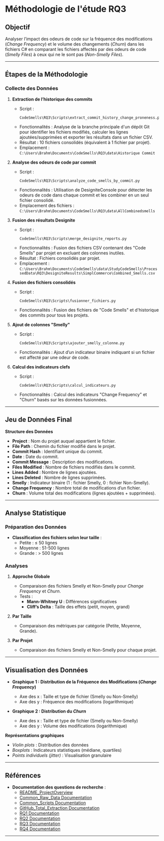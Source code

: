# Méthodologie de l'étude RQ3

## Objectif
Analyser l’impact des odeurs de code sur la fréquence des modifications (*Change Frequency*) et le volume des changements (*Churn*) dans les fichiers C# en comparant les fichiers affectés par des odeurs de code (*Smelly Files*) à ceux qui ne le sont pas (*Non-Smelly Files*).

---

## Étapes de la Méthodologie

### Collecte des Données

1. **Extraction de l’historique des commits**
   - Script : 
     ```
     CodeSmells\RQ3\Scripts\extract_commit_history_change_proneness.py
     ```
   - Fonctionnalités : Analyse de la branche principale d'un dépôt Git pour identifier les fichiers modifiés, calculer les lignes ajoutées/supprimées et exporter les résultats dans un fichier CSV.
   - Résultat : 10 fichiers consolidés (équivalent à 1 fichier par projet).
   - Emplacement : `C:\Users\Brahm\Documents\CodeSmells\RQ3\data\Historique Commit`

2. **Analyse des odeurs de code par commit**
   - Script : 
     ```
     CodeSmells\RQ3\Scripts\analyze_code_smells_by_commit.py
     ```
   - Fonctionnalités : Utilisation de DesigniteConsole pour détecter les odeurs de code dans chaque commit et les combiner en un seul fichier consolidé.
   - Emplacement des fichiers : `C:\Users\Brahm\Documents\CodeSmells\RQ3\data\AllCombinedsmells`

3. **Fusion des résultats Designite**
   - Script : 
     ```
     CodeSmells\RQ3\Scripts\merge_designite_reports.py
     ```
   - Fonctionnalités : Fusion des fichiers CSV contenant des "Code Smells" par projet en excluant des colonnes inutiles.
   - Résultat : Fichiers consolidés par projet.
   - Emplacement : `C:\Users\Brahm\Documents\CodeSmells\data\StudyCodeSmells\ProcessedData\RQ3\DesigniteResults\SimplCommerce\Combined_Smells.csv`

4. **Fusion des fichiers consolidés**
   - Script : 
     ```
     CodeSmells\RQ3\Scripts\fusionner_fichiers.py
     ```
   - Fonctionnalités : Fusion des fichiers de "Code Smells" et d'historique des commits pour tous les projets.
   
5. **Ajout de colonnes "Smelly"**
   - Script : 
     ```
     CodeSmells\RQ3\Scripts\ajouter_smelly_colonne.py
     ```
   - Fonctionnalités : Ajout d’un indicateur binaire indiquant si un fichier est affecté par une odeur de code.

6. **Calcul des indicateurs clefs**
   - Script : 
     ```
     CodeSmells\RQ3\Scripts\calcul_indicateurs.py
     ```
   - Fonctionnalités : Calcul des indicateurs "Change Frequency" et "Churn" basés sur les données fusionnées.

---

## Jeu de Données Final

**Structure des Données**

- **Project** : Nom du projet auquel appartient le fichier.
- **File Path** : Chemin du fichier modifié dans le projet.
- **Commit Hash** : Identifiant unique du commit.
- **Date** : Date du commit.
- **Commit Message** : Description des modifications.
- **Files Modified** : Nombre de fichiers modifiés dans le commit.
- **Lines Added** : Nombre de lignes ajoutées.
- **Lines Deleted** : Nombre de lignes supprimées.
- **Smelly** : Indicateur binaire (1 : fichier Smelly, 0 : fichier Non-Smelly).
- **Change Frequency** : Nombre total de modifications d’un fichier.
- **Churn** : Volume total des modifications (lignes ajoutées + supprimées).

---

## Analyse Statistique

### Préparation des Données

- **Classification des fichiers selon leur taille** :
  - Petite : ≤ 50 lignes
  - Moyenne : 51-500 lignes
  - Grande : > 500 lignes

### Analyses

1. **Approche Globale**
   - Comparaison des fichiers Smelly et Non-Smelly pour *Change Frequency* et *Churn*.
   - Tests :
     - **Mann-Whitney U** : Différences significatives
     - **Cliff’s Delta** : Taille des effets (petit, moyen, grand)

2. **Par Taille**
   - Comparaison des métriques par catégorie (Petite, Moyenne, Grande).

3. **Par Projet**
   - Comparaison des fichiers Smelly et Non-Smelly pour chaque projet.

---

## Visualisation des Données

- **Graphique 1 : Distribution de la Fréquence des Modifications (*Change Frequency*)**
  - Axe des x : Taille et type de fichier (Smelly ou Non-Smelly)
  - Axe des y : Fréquence des modifications (logarithmique)

- **Graphique 2 : Distribution du *Churn***
  - Axe des x : Taille et type de fichier (Smelly ou Non-Smelly)
  - Axe des y : Volume des modifications (logarithmique)

**Représentations graphiques**
  - *Violin plots* : Distribution des données
  - *Boxplots* : Indicateurs statistiques (médiane, quartiles)
  - *Points individuels (jitter)* : Visualisation granulaire

---

## Références
- **Documentation des questions de recherche** :
  - [README_ProjectOverview](./README_ProjectOverview.md)
  - [Common_Raw_Data Documentation](./Common_Raw_Data/README_CommonRawData)
  - [Common_Scripts Documentation](./Common_Scripts/README_CommonScripts)
  - [GitHub_Total_Extraction Documentation](./GitHub_Total_Extraction/README_GitHub_Total_Extraction.md)
  - [RQ1 Documentation](./RQ1/README_RQ1.md)
  - [RQ2 Documentation](./RQ2/README_RQ2.md)
  - [RQ3 Documentation](./RQ3/README_RQ3.md)
  - [RQ4 Documentation](./RQ4/README_RQ4.md)

---